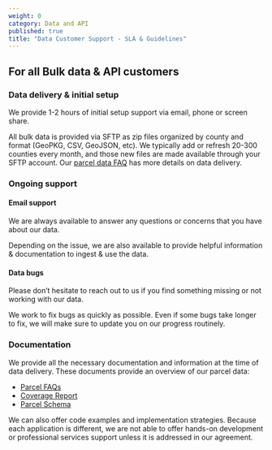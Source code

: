 ```yaml
---
weight: 0
category: Data and API
published: true
title: "Data Customer Support - SLA & Guidelines"
---
```

## For all Bulk data & API customers

### Data delivery & initial setup

We provide 1-2 hours of initial setup support via email, phone or screen share.

All bulk data is provided via SFTP as zip files organized by county and format (GeoPKG, CSV, GeoJSON, etc). We typically add or refresh 20-300 counties every month, and those new files are made available through your SFTP account. Our [parcel data FAQ](https://support.landgrid.com/articles/parcel-data-faq/) has more details on data delivery. 

### Ongoing support

#### Email support

We are always available to answer any questions or concerns that you have about our data.

Depending on the issue, we are also available to provide helpful information & documentation to ingest & use the data.

#### Data bugs

Please don’t hesitate to reach out to us if you find something missing or not working with our data. 

We work to fix bugs as quickly as possible. Even if some bugs take longer to fix, we will make sure to update you on our progress routinely.

### Documentation

We provide all the necessary documentation and information at the time of data delivery. These documents provide an overview of our parcel data: 

- [Parcel FAQs](https://support.landgrid.com/articles/parcel-data-faq/)
- [Coverage Report](https://docs.google.com/spreadsheets/d/1q0PZB72nO8935EMGmsh3864VjEAMUE-pdHcPkoAiS5c/edit?usp=sharing) 
- [Parcel Schema](https://support.landgrid.com/articles/schema)  

We can also offer code examples and implementation strategies. Because each application is different, we are not able to offer hands-on development or professional services support unless it is addressed in our agreement.
